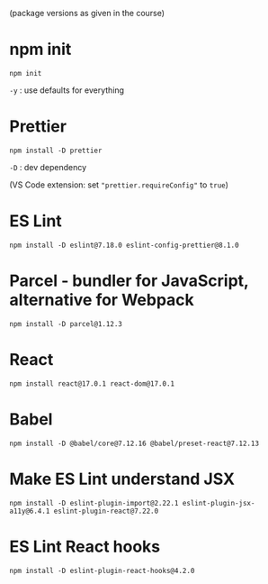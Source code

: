 (package versions as given in the course)

# npm init
`npm init`

`-y` : use defaults for everything

# Prettier
`npm install -D prettier`

`-D` : dev dependency

(VS Code extension: set `"prettier.requireConfig"` to `true`)

# ES Lint
`npm install -D eslint@7.18.0 eslint-config-prettier@8.1.0`

# Parcel - bundler for JavaScript, alternative for Webpack
`npm install -D parcel@1.12.3`

# React
`npm install react@17.0.1 react-dom@17.0.1`

# Babel
`npm install -D @babel/core@7.12.16 @babel/preset-react@7.12.13`

# Make ES Lint understand JSX
`npm install -D eslint-plugin-import@2.22.1 eslint-plugin-jsx-a11y@6.4.1 eslint-plugin-react@7.22.0`

# ES Lint React hooks
`npm install -D eslint-plugin-react-hooks@4.2.0`
